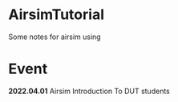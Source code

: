 # AirsimTutorial
Some notes for airsim using


# Event
**2022.04.01** Airsim Introduction To DUT students
